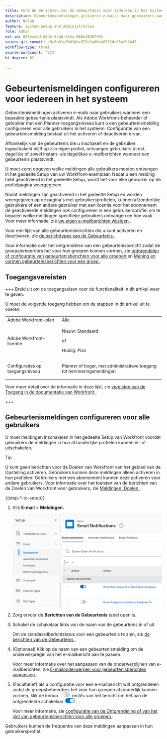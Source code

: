 ```yaml
---
title: Vorm de Berichten van de Gebeurtenis voor Iedereen in het Systeem
description: Gebeurtenismeldingen activeren e-mails naar gebruikers wanneer een bepaalde gebeurtenis plaatsvindt. Als Adobe Workfront-beheerder of gebruiker met een Planner-toegangsniveau kunt u een gebeurtenismelding configureren voor alle gebruikers in het systeem. Configuratie van een gebeurtenismelding bestaat uit het activeren of deactiveren ervan.
author: Nolan
feature: System Setup and Administration
role: Admin
exl-id: 027ecebd-d9de-4cdd-b15a-88de18367591
source-git-commit: e9c6a01e80d34bc873c9a06ae0782dc65afb2445
workflow-type: tm+mt
source-wordcount: '571'
ht-degree: 0%

---
```


# Gebeurtenismeldingen configureren voor iedereen in het systeem

<!-- Audited: 1/2024 -->

<!--DON'T DELETE, DRAFT OR HIDE THIS ARTICLE. IT IS LINKED TO THE PRODUCT, THROUGH THE CONTEXT SENSITIVE HELP LINKS-->

Gebeurtenismeldingen activeren e-mails naar gebruikers wanneer een bepaalde gebeurtenis plaatsvindt. Als Adobe Workfront-beheerder of gebruiker met een Planner-toegangsniveau kunt u een gebeurtenismelding configureren voor alle gebruikers in het systeem. Configuratie van een gebeurtenismelding bestaat uit het activeren of deactiveren ervan.

<!--Alina annotation on the word "all" in 2nd sentence: abive, drafted and remains QS only-->

Afhankelijk van de gebeurtenis die u inschakelt en de gebruiker ingeschakeld blijft op zijn eigen profiel, ontvangen gebruikers direct, dagelijks of zowel instant- als dagelijkse e-mailberichten wanneer een gebeurtenis plaatsvindt.

U moet eerst opgeven welke meldingen alle gebruikers moeten ontvangen in het gedeelte Setup van uw Workfront-exemplaar. Nadat u een melding hebt geactiveerd in het gedeelte Setup, wordt het voor elke gebruiker op de profielpagina weergegeven.

Nadat meldingen zijn geactiveerd in het gedeelte Setup en worden weergegeven op de pagina&#39;s met gebruikersprofielen, kunnen afzonderlijke gebruikers of een andere gebruiker met een licentie voor het abonnement de geactiveerde meldingen ook configureren in een gebruikersprofiel om te bepalen welke meldingen specifieke gebruikers ontvangen en hoe vaak. Voor meer informatie, zie [ uw eigen e-mailberichten wijzigen ](../../../workfront-basics/using-notifications/activate-or-deactivate-your-own-event-notifications.md).

Voor een lijst van alle gebeurtenisberichten die u kunt activeren en deactiveren, zie [ de berichttypes van de Gebeurtenis ](../../../administration-and-setup/manage-workfront/emails/event-notifications-available-in-wf.md).

Voor informatie over het ontgrendelen van een gebeurtenisbericht zodat de groepsbeheerders het voor hun groepen kunnen vormen, zie [ ontgrendelen of configuratie van gebeurtenisberichten voor alle groepen ](../../../administration-and-setup/manage-workfront/emails/unlock-configuration-of-event-notifications-for-groups.md) en [ Mening en vormen gebeurtenisberichten voor een groep ](../../../administration-and-setup/manage-groups/create-and-manage-groups/view-and-configure-event-notifications-group.md).

## Toegangsvereisten

+++ Breid uit om de toegangseisen voor de functionaliteit in dit artikel weer te geven.

U moet de volgende toegang hebben om de stappen in dit artikel uit te voeren:

<table style="table-layout:auto"> 
 <col> 
 <col> 
 <tbody> 
  <tr> 
   <td role="rowheader">Adobe Workfront-plan</td> 
   <td>Alle</td> 
  </tr> 
  <tr> 
   <td role="rowheader">Adobe Workfront-licentie</td> 
   <td> <p>Nieuw: Standaard</p>
 <p>of</p> 
<p>Huidig: Plan</p> 
</td> 
  </tr> 
  <tr> 
   <td role="rowheader">Configuraties op toegangsniveau</td> 
   <td> <p>Planner of hoger, met administratieve toegang tot herinneringsmeldingen</p> </td> 
  </tr> 
 </tbody> 
</table>

Voor meer detail over de informatie in deze lijst, zie [ vereisten van de Toegang in de documentatie van Workfront ](/help/quicksilver/administration-and-setup/add-users/access-levels-and-object-permissions/access-level-requirements-in-documentation.md).

+++

## Gebeurtenismeldingen configureren voor alle gebruikers

U moet meldingen inschakelen in het gedeelte Setup van Workfront voordat gebruikers de meldingen in hun afzonderlijke profielen kunnen in- of uitschakelen.

>[!TIP]
>
>U kunt geen berichten voor de Doelen van Workfront van het gebied van de Opstelling activeren. Gebruikers kunnen deze meldingen alleen activeren in hun profielen. Gebruikers met een abonnement kunnen deze activeren voor andere gebruikers. Voor informatie over het toelaten van de berichten van de Doelen van Workfront voor gebruikers, zie [ Meldingen: Doelen ](../../../workfront-basics/using-notifications/notifications-goals.md).

{{step-1-to-setup}}

1. Klik **E-mail** > **Meldingen**.

   ![ gebied van Meldingen onder opstellingsE-mail ](assets/notifications-area-under-setup-emails.png)


1. Zorg ervoor de **Berichten van de Gebeurtenis** tabel open is.
1. Schakel de schakelaar links van de naam van de gebeurtenis in of uit.

   Om de standaardberichtstatus voor een gebeurtenis te zien, zie [ de berichten van de Gebeurtenis ](../../../workfront-basics/using-notifications/event-notifications.md).

1. (Optioneel) Klik op de naam van een gebeurtenismelding om de onderwerpregel van het e-mailbericht aan te passen.

   Voor meer informatie over het aanpassen van de onderwerplijnen van e-mailberichten, zie [ E-mailonderwerpen voor gebeurtenisberichten aanpassen ](../../../administration-and-setup/manage-workfront/emails/custom-email-subjects-event-notification.md).

1. (Facultatief) als u configuratie voor een e-mailbericht wilt ontgrendelen zodat de groepsbeheerders het voor hun groepen afzonderlijk kunnen vormen, klik de knoop ![ knevel van het Slot ](assets/lock-toggle-button.png) rechts van het bericht om het aan de ontgrendelde schakelaar ![ te schakelen Ontgrendelt knevel ](assets/unlock-toggle-button.png).

   Voor meer informatie, zie [ configuratie van de Ontgrendeling of van het slot van gebeurtenisberichten voor alle groepen ](../../../administration-and-setup/manage-workfront/emails/unlock-configuration-of-event-notifications-for-groups.md).

Gebruikers kunnen de frequentie van deze meldingen aanpassen in hun gebruikersprofiel.